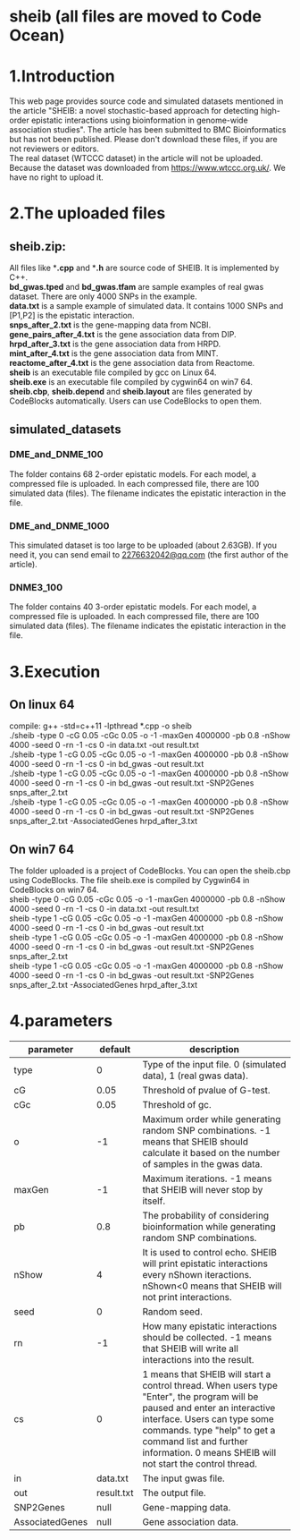 # sheib (all files are moved to Code Ocean)
# 1.Introduction
This web page provides source code and simulated datasets mentioned in the article "SHEIB: a novel stochastic-based approach for detecting high-order epistatic interactions using bioinformation in genome-wide association studies". The article has been submitted to BMC Bioinformatics but has not been published. Please don't download these files, if you are not reviewers or editors.<br>
The real dataset (WTCCC dataset) in the article will not be uploaded. Because the dataset was downloaded from https://www.wtccc.org.uk/. We have no right to upload it.
# 2.The uploaded files
## sheib.zip:
All files like ***.cpp** and ***.h** are source code of SHEIB. It is implemented by C++.<br>
**bd_gwas.tped** and **bd_gwas.tfam** are sample examples of real gwas dataset. There are only 4000 SNPs in the example.<br>
**data.txt** is a sample example of simulated data. It contains 1000 SNPs and [P1,P2] is the epistatic interaction.<br>
**snps_after_2.txt** is the gene-mapping data from NCBI.<br>
**gene_pairs_after_4.txt** is the gene association data from DIP.<br>
**hrpd_after_3.txt** is the gene association data from HRPD.<br>
**mint_after_4.txt** is the gene association data from MINT.<br>
**reactome_after_4.txt** is the gene association data from Reactome.<br>
**sheib** is an executable file compiled by gcc on Linux 64.<br>
**sheib.exe** is an executable file compiled by cygwin64 on win7 64.<br>
**sheib.cbp**, **sheib.depend** and **sheib.layout** are files generated by CodeBlocks automatically. Users can use CodeBlocks to open them.<br>
## simulated_datasets
### DME_and_DNME_100
The folder contains 68 2-order epistatic models. For each model, a compressed file is uploaded. In each compressed file, there are 100 simulated data (files). The filename indicates the epistatic interaction in the file.
### DME_and_DNME_1000
This simulated dataset is too large to be uploaded (about 2.63GB). If you need it, you can send email to 2276632042@qq.com (the first author of the article).<br>
### DNME3_100
The folder contains 40 3-order epistatic models. For each model, a compressed file is uploaded. In each compressed file, there are 100 simulated data (files). The filename indicates the epistatic interaction in the file.
# 3.Execution
## On linux 64
compile: g++ -std=c++11 -lpthread *.cpp -o sheib<br>
./sheib -type 0 -cG 0.05 -cGc 0.05 -o -1 -maxGen 4000000 -pb 0.8 -nShow 4000 -seed 0 -rn -1 -cs 0 -in data.txt -out result.txt<br>
./sheib -type 1 -cG 0.05 -cGc 0.05 -o -1 -maxGen 4000000 -pb 0.8 -nShow 4000 -seed 0 -rn -1 -cs 0 -in bd_gwas -out result.txt<br>
./sheib -type 1 -cG 0.05 -cGc 0.05 -o -1 -maxGen 4000000 -pb 0.8 -nShow 4000 -seed 0 -rn -1 -cs 0 -in bd_gwas -out result.txt -SNP2Genes snps_after_2.txt<br>
./sheib -type 1 -cG 0.05 -cGc 0.05 -o -1 -maxGen 4000000 -pb 0.8 -nShow 4000 -seed 0 -rn -1 -cs 0 -in bd_gwas -out result.txt -SNP2Genes snps_after_2.txt -AssociatedGenes hrpd_after_3.txt<br>
## On win7 64
The folder uploaded is a project of CodeBlocks. You can open the sheib.cbp using CodeBlocks. The file sheib.exe is compiled by Cygwin64 in CodeBlocks on win7 64.<br>
sheib -type 0 -cG 0.05 -cGc 0.05 -o -1 -maxGen 4000000 -pb 0.8 -nShow 4000 -seed 0 -rn -1 -cs 0 -in data.txt -out result.txt<br>
sheib -type 1 -cG 0.05 -cGc 0.05 -o -1 -maxGen 4000000 -pb 0.8 -nShow 4000 -seed 0 -rn -1 -cs 0 -in bd_gwas -out result.txt<br>
sheib -type 1 -cG 0.05 -cGc 0.05 -o -1 -maxGen 4000000 -pb 0.8 -nShow 4000 -seed 0 -rn -1 -cs 0 -in bd_gwas -out result.txt -SNP2Genes snps_after_2.txt<br>
sheib -type 1 -cG 0.05 -cGc 0.05 -o -1 -maxGen 4000000 -pb 0.8 -nShow 4000 -seed 0 -rn -1 -cs 0 -in bd_gwas -out result.txt -SNP2Genes snps_after_2.txt -AssociatedGenes hrpd_after_3.txt<br>
# 4.parameters

parameter|default|description
----|----|----
type|0|Type of the input file. 0 (simulated data), 1 (real gwas data).
cG|0.05|Threshold of pvalue of G-test.
cGc|0.05|Threshold of gc.
o|-1|Maximum order while generating random SNP combinations. -1 means that SHEIB should calculate it based on the number of samples in the gwas data.
maxGen|-1|Maximum iterations. -1 means that SHEIB will never stop by itself.
pb|0.8|The probability of considering bioinformation while generating random SNP combinations.
nShow|4|It is used to control echo. SHEIB will print epistatic interactions every nShown iteractions. nShown<0 means that SHEIB will not print interactions.
seed|0|Random seed.
rn|-1|How many epistatic interactions should be collected. -1 means that SHEIB will write all interactions into the result.
cs|0|1 means that SHEIB will start a control thread. When users type "Enter", the program will be paused and enter an interactive interface. Users can type some commands. type "help" to get a command list and further information. 0 means SHEIB will not start the control thread.
in|data.txt|The input gwas file.
out|result.txt|The output file.
SNP2Genes|null|Gene-mapping data.
AssociatedGenes|null|Gene association data.

